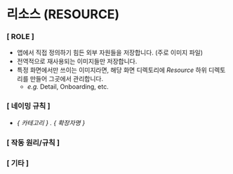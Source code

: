 # 리소스 (RESOURCE)

### **[ ROLE ]**

- 앱에서 직접 정의하기 힘든 외부 자원들을 저장합니다. (주로 이미지 파일)
- 전역적으로 재사용되는 이미지들만 저장합니다. 
- 특정 화면에서만 쓰이는 이미지라면, 해당 화면 디렉토리에 _Resource_ 하위 디렉토리를 만들어 그곳에서 관리합니다.
  - _e.g._ Detail, Onboarding, etc.

### **[ 네이밍 규칙 ]**

- _{ 카테고리 } . { 확장자명 }_

### **[ 작동 원리/규칙 ]**

### **[ 기타 ]**
